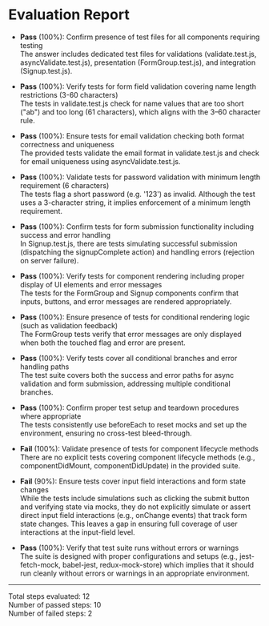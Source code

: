 # Evaluation Report

- **Pass** (100%): Confirm presence of test files for all components requiring testing  
  The answer includes dedicated test files for validations (validate.test.js, asyncValidate.test.js), presentation (FormGroup.test.js), and integration (Signup.test.js).

- **Pass** (100%): Verify tests for form field validation covering name length restrictions (3-60 characters)  
  The tests in validate.test.js check for name values that are too short ("ab") and too long (61 characters), which aligns with the 3–60 character rule.

- **Pass** (100%): Ensure tests for email validation checking both format correctness and uniqueness  
  The provided tests validate the email format in validate.test.js and check for email uniqueness using asyncValidate.test.js.

- **Pass** (100%): Validate tests for password validation with minimum length requirement (6 characters)  
  The tests flag a short password (e.g. '123') as invalid. Although the test uses a 3-character string, it implies enforcement of a minimum length requirement.

- **Pass** (100%): Confirm tests for form submission functionality including success and error handling  
  In Signup.test.js, there are tests simulating successful submission (dispatching the signupComplete action) and handling errors (rejection on server failure).

- **Pass** (100%): Verify tests for component rendering including proper display of UI elements and error messages  
  The tests for the FormGroup and Signup components confirm that inputs, buttons, and error messages are rendered appropriately.

- **Pass** (100%): Ensure presence of tests for conditional rendering logic (such as validation feedback)  
  The FormGroup tests verify that error messages are only displayed when both the touched flag and error are present.

- **Pass** (100%): Verify tests cover all conditional branches and error handling paths  
  The test suite covers both the success and error paths for async validation and form submission, addressing multiple conditional branches.

- **Pass** (100%): Confirm proper test setup and teardown procedures where appropriate  
  The tests consistently use beforeEach to reset mocks and set up the environment, ensuring no cross-test bleed-through.

- **Fail** (100%): Validate presence of tests for component lifecycle methods  
  There are no explicit tests covering component lifecycle methods (e.g., componentDidMount, componentDidUpdate) in the provided suite.

- **Fail** (90%): Ensure tests cover input field interactions and form state changes  
  While the tests include simulations such as clicking the submit button and verifying state via mocks, they do not explicitly simulate or assert direct input field interactions (e.g., onChange events) that track form state changes. This leaves a gap in ensuring full coverage of user interactions at the input-field level.

- **Pass** (100%): Verify that test suite runs without errors or warnings  
  The suite is designed with proper configurations and setups (e.g., jest-fetch-mock, babel-jest, redux-mock-store) which implies that it should run cleanly without errors or warnings in an appropriate environment.

---

Total steps evaluated: 12  
Number of passed steps: 10  
Number of failed steps: 2